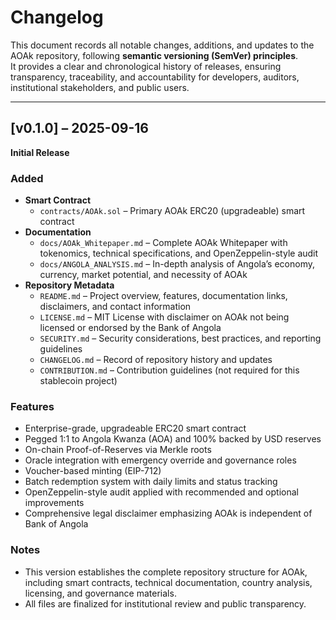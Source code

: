 # Changelog

This document records all notable changes, additions, and updates to the AOAk repository, following **semantic versioning (SemVer) principles**.  
It provides a clear and chronological history of releases, ensuring transparency, traceability, and accountability for developers, auditors, institutional stakeholders, and public users.

---

## [v0.1.0] – 2025-09-16

**Initial Release**

### Added
- **Smart Contract**
  - `contracts/AOAk.sol` – Primary AOAk ERC20 (upgradeable) smart contract
- **Documentation**
  - `docs/AOAk_Whitepaper.md` – Complete AOAk Whitepaper with tokenomics, technical specifications, and OpenZeppelin-style audit
  - `docs/ANGOLA_ANALYSIS.md` – In-depth analysis of Angola’s economy, currency, market potential, and necessity of AOAk
- **Repository Metadata**
  - `README.md` – Project overview, features, documentation links, disclaimers, and contact information
  - `LICENSE.md` – MIT License with disclaimer on AOAk not being licensed or endorsed by the Bank of Angola
  - `SECURITY.md` – Security considerations, best practices, and reporting guidelines
  - `CHANGELOG.md` – Record of repository history and updates
  - `CONTRIBUTION.md` – Contribution guidelines (not required for this stablecoin project)
  
### Features
- Enterprise-grade, upgradeable ERC20 smart contract
- Pegged 1:1 to Angola Kwanza (AOA) and 100% backed by USD reserves
- On-chain Proof-of-Reserves via Merkle roots
- Oracle integration with emergency override and governance roles
- Voucher-based minting (EIP-712)
- Batch redemption system with daily limits and status tracking
- OpenZeppelin-style audit applied with recommended and optional improvements
- Comprehensive legal disclaimer emphasizing AOAk is independent of Bank of Angola

### Notes
- This version establishes the complete repository structure for AOAk, including smart contracts, technical documentation, country analysis, licensing, and governance materials.
- All files are finalized for institutional review and public transparency.
